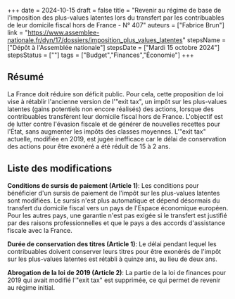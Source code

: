 +++
date = 2024-10-15
draft = false
title = "Revenir au régime de base de l'imposition des plus-values latentes lors du transfert par les contribuables de leur domicile fiscal hors de France - N° 407"
auteurs = ["Fabrice Brun"]
link = "https://www.assemblee-nationale.fr/dyn/17/dossiers/imposition_plus_values_latentes"
stepsName = ["Dépôt à l'Assemblée nationale"]
stepsDate = ["Mardi 15 octobre 2024"]
stepsStatus = [""]
tags = ["Budget","Finances","Économie"]
+++

## Résumé

La France doit réduire son déficit public. Pour cela, cette proposition de loi vise à rétablir l'ancienne version de l'"exit tax", un impôt sur les plus-values latentes (gains potentiels non encore réalisés) des actions, lorsque des contribuables transfèrent leur domicile fiscal hors de France. L'objectif est de lutter contre l'évasion fiscale et de générer de nouvelles recettes pour l'État, sans augmenter les impôts des classes moyennes. L'"exit tax" actuelle, modifiée en 2019, est jugée inefficace car le délai de conservation des actions pour être exonéré a été réduit de 15 à 2 ans.

## Liste des modifications

**Conditions de sursis de paiement (Article 1)**: Les conditions pour bénéficier d'un sursis de paiement de l'impôt sur les plus-values latentes sont modifiées. Le sursis n'est plus automatique et dépend désormais du transfert du domicile fiscal vers un pays de l'Espace économique européen. Pour les autres pays, une garantie n'est pas exigée si le transfert est justifié par des raisons professionnelles et que le pays a des accords d'assistance fiscale avec la France.

**Durée de conservation des titres (Article 1)**: Le délai pendant lequel les contribuables doivent conserver leurs titres pour être exonérés de l'impôt sur les plus-values latentes est rétabli à quinze ans, au lieu de deux ans.

**Abrogation de la loi de 2019 (Article 2)**: La partie de la loi de finances pour 2019 qui avait modifié l'"exit tax" est supprimée, ce qui permet de revenir au régime initial.
